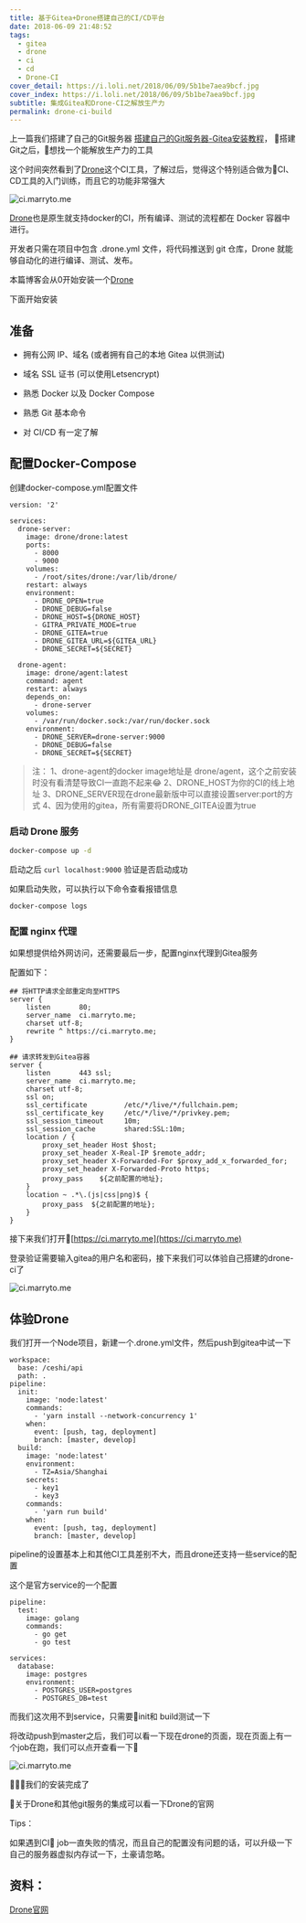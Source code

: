 ```yaml
---
title: 基于Gitea+Drone搭建自己的CI/CD平台
date: 2018-06-09 21:48:52
tags:
  - gitea
  - drone
  - ci
  - cd
  - Drone-CI
cover_detail: https://i.loli.net/2018/06/09/5b1be7aea9bcf.jpg
cover_index: https://i.loli.net/2018/06/09/5b1be7aea9bcf.jpg
subtitle: 集成Gitea和Drone-CI之解放生产力
permalink: drone-ci-build
---
```


上一篇我们搭建了自己的Git服务器 [搭建自己的Git服务器-Gitea安装教程](/build-own-git-server)， 搭建Git之后，想找一个能解放生产力的工具

这个时间突然看到了[Drone](https://drone.io)这个CI工具，了解过后，觉得这个特别适合做为CI、CD工具的入门训练，而且它的功能非常强大

<img class="lazy" data-original='https://i.loli.net/2018/06/09/5b1beeb0ed6f2.jpg' title='ci.marryto.me' alt='ci.marryto.me'/>


[Drone](https://drone.io)也是原生就支持docker的CI，所有编译、测试的流程都在 Docker 容器中进行。

开发者只需在项目中包含 .drone.yml 文件，将代码推送到 git 仓库，Drone 就能够自动化的进行编译、测试、发布。

本篇博客会从0开始安装一个[Drone](https://drone.io)

下面开始安装

## 准备

- 拥有公网 IP、域名 (或者拥有自己的本地 Gitea 以供测试)

- 域名 SSL 证书 (可以使用Letsencrypt)

- 熟悉 Docker 以及 Docker Compose

- 熟悉 Git 基本命令

- 对 CI/CD 有一定了解

## 配置Docker-Compose

创建docker-compose.yml配置文件

```
version: '2'

services:
  drone-server:
    image: drone/drone:latest
    ports:
      - 8000
      - 9000
    volumes:
      - /root/sites/drone:/var/lib/drone/
    restart: always
    environment:
      - DRONE_OPEN=true
      - DRONE_DEBUG=false
      - DRONE_HOST=${DRONE_HOST}
      - GITRA_PRIVATE_MODE=true
      - DRONE_GITEA=true
      - DRONE_GITEA_URL=${GITEA_URL}
      - DRONE_SECRET=${SECRET}

  drone-agent:
    image: drone/agent:latest
    command: agent
    restart: always
    depends_on:
      - drone-server
    volumes:
      - /var/run/docker.sock:/var/run/docker.sock
    environment:
      - DRONE_SERVER=drone-server:9000
      - DRONE_DEBUG=false
      - DRONE_SECRET=${SECRET}
```

> 注：
> 1、drone-agent的docker image地址是 drone/agent，这个之前安装时没有看清楚导致CI一直跑不起来😂
> 2、DRONE_HOST为你的CI的线上地址
> 3、DRONE_SERVER现在drone最新版中可以直接设置server:port的方式
> 4、因为使用的gitea，所有需要将DRONE_GITEA设置为true

### 启动 Drone 服务

```sh
docker-compose up -d
```

启动之后 `curl localhost:9000` 验证是否启动成功

如果启动失败，可以执行以下命令查看报错信息

```sh
docker-compose logs
```

### 配置 nginx 代理

如果想提供给外网访问，还需要最后一步，配置nginx代理到Gitea服务

配置如下：

```
## 将HTTP请求全部重定向至HTTPS
server {
    listen       80;
    server_name  ci.marryto.me;
    charset utf-8;
    rewrite ^ https://ci.marryto.me;
}

## 请求转发到Gitea容器
server {
    listen       443 ssl;
    server_name  ci.marryto.me;
    charset utf-8;
    ssl on;
    ssl_certificate         /etc/*/live/*/fullchain.pem;
    ssl_certificate_key     /etc/*/live/*/privkey.pem;
    ssl_session_timeout     10m;
    ssl_session_cache       shared:SSL:10m;
    location / {
        proxy_set_header Host $host;
        proxy_set_header X-Real-IP $remote_addr;
        proxy_set_header X-Forwarded-For $proxy_add_x_forwarded_for;
        proxy_set_header X-Forwarded-Proto https;
        proxy_pass    ${之前配置的地址};
    }
    location ~ .*\.(js|css|png)$ {
        proxy_pass  ${之前配置的地址};
    }
}
```

接下来我们打开[https://ci.marryto.me](https://ci.marryto.me)

登录验证需要输入gitea的用户名和密码，接下来我们可以体验自己搭建的drone-ci了

<img class="lazy" data-original='https://i.loli.net/2018/06/09/5b1bf199b5631.png' title='ci.marryto.me' alt='ci.marryto.me'/>

## 体验Drone

我们打开一个Node项目，新建一个.drone.yml文件，然后push到gitea中试一下

```
workspace:
  base: /ceshi/api
  path: .
pipeline:
  init:
    image: 'node:latest'
    commands:
      - 'yarn install --network-concurrency 1'
    when:
      event: [push, tag, deployment]
      branch: [master, develop]
  build:
    image: 'node:latest'
    environment:
      - TZ=Asia/Shanghai
    secrets:
      - key1
      - key3
    commands:
      - 'yarn run build'
    when:
      event: [push, tag, deployment]
      branch: [master, develop]
```

pipeline的设置基本上和其他CI工具差别不大，而且drone还支持一些service的配置

这个是官方service的一个配置

```
pipeline:
  test:
    image: golang
    commands:
      - go get
      - go test

services:
  database:
    image: postgres
    environment:
      - POSTGRES_USER=postgres
      - POSTGRES_DB=test
```

而我们这次用不到service，只需要init和 build测试一下

将改动push到master之后，我们可以看一下现在drone的页面，现在页面上有一个job在跑，我们可以点开查看一下


<img class="lazy" data-original='https://i.loli.net/2018/06/09/5b1bf3a55d95c.png' title='ci.marryto.me' alt='ci.marryto.me'/>

我们的安装完成了

关于Drone和其他git服务的集成可以看一下Drone的官网

Tips：

如果遇到CI job一直失败的情况，而且自己的配置没有问题的话，可以升级一下自己的服务器虚拟内存试一下，土豪请忽略。


## 资料：
[Drone官网](http://drone.io/)